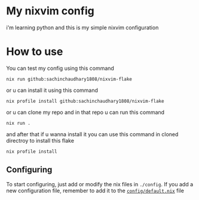 # My nixvim config

i'm learning python and this is my simple nixvim configuration


# How to use
You can test my config using this command

```
nix run github:sachinchaudhary1808/nixvim-flake
```
or u can install it using this command

```
nix profile install github:sachinchaudhary1808/nixvim-flake
```

or u can clone my repo and in that repo u can run this command

```
nix run .
```
and after that if u wanna install it you can use this command in cloned directroy to install this flake

```
nix profile install
```
## Configuring

To start configuring, just add or modify the nix files in `./config`.
If you add a new configuration file, remember to add it to the
[`config/default.nix`](./config/default.nix) file


